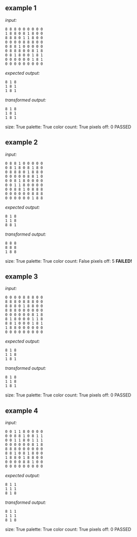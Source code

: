 
## example 1
*input:*
```
8 8 8 0 0 0 0 0 0
1 8 8 0 8 1 8 0 0
8 8 8 0 1 1 8 0 0
0 0 0 0 8 8 8 0 0
0 8 8 1 0 0 0 0 0
0 8 8 8 0 0 8 1 8
0 8 1 8 0 0 1 8 1
0 0 0 0 0 0 1 8 1
0 0 0 0 0 0 0 0 0
```
*expected output:*
```
8 1 8
1 8 1
1 8 1
```
*transformed output:*
```
8 1 8
1 8 1
1 8 1
```
size: True
palette: True
color count: True
pixels off: 0
PASSED

## example 2
*input:*
```
0 8 8 1 0 0 0 0 0
0 8 1 8 0 8 1 8 0
0 8 8 8 0 1 8 8 0
0 0 0 0 0 8 8 1 0
0 0 8 1 8 0 0 0 0
0 0 1 1 8 0 0 0 0
0 0 8 8 1 0 8 8 8
0 0 0 0 0 0 8 8 8
0 0 0 0 0 0 1 8 8
```
*expected output:*
```
8 1 8
1 1 8
8 8 1
```
*transformed output:*
```
8 8 8
8 8 8
1 8 8
```
size: True
palette: True
color count: False
pixels off: 5
**FAILED!**

## example 3
*input:*
```
0 0 0 0 8 8 8 0 0
8 8 8 0 8 8 8 0 0
8 8 8 0 1 8 8 0 0
8 8 8 0 0 0 0 0 0
0 0 0 0 0 0 8 1 8
8 1 8 0 0 0 1 1 8
8 8 1 0 0 0 1 8 1
1 8 8 0 0 0 0 0 0
0 0 0 0 0 0 0 0 0
```
*expected output:*
```
8 1 8
1 1 8
1 8 1
```
*transformed output:*
```
8 1 8
1 1 8
1 8 1
```
size: True
palette: True
color count: True
pixels off: 0
PASSED

## example 4
*input:*
```
0 0 1 1 8 0 0 0 0
0 0 8 8 1 0 8 1 1
0 0 1 1 8 0 1 1 1
0 0 0 0 0 0 8 1 8
8 8 8 0 0 0 0 0 0
8 8 1 0 8 1 8 0 0
1 8 8 0 1 8 8 0 0
0 0 0 0 8 8 1 0 0
0 0 0 0 0 0 0 0 0
```
*expected output:*
```
8 1 1
1 1 1
8 1 8
```
*transformed output:*
```
8 1 1
1 1 1
8 1 8
```
size: True
palette: True
color count: True
pixels off: 0
PASSED
